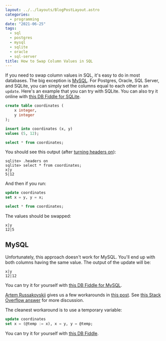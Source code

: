 ```yaml
---
layout: ../../layouts/BlogPostLayout.astro
categories:
  - programming
date: "2021-06-25"
tags:
  - sql
  - postgres
  - mysql
  - sqlite
  - oracle
  - sql-server
title: How to Swap Column Values in SQL
---
```


If you need to swap column values in SQL, it's easy to do in most databases. The
big exception is [MySQL](#mysql). For Postgres, Oracle, SQL Server, and SQLite,
you can simply set the columns equal to each other in an `update`. Here's an
example that you can try with SQLite.  You can also try it online with [this DB
Fiddle for SQLite](https://www.db-fiddle.com/f/gRoFnCbEhWq9gxqhUUHHc4/2).

```sql
create table coordinates (
    x integer,
    y integer
);

insert into coordinates (x, y)
values (5, 12);

select * from coordinates;
```

You should see this output (after [turning headers
on](https://database.guide/format-sqlite-query-results-as-columns-with-column-headers/)):

```
sqlite> .headers on
sqlite> select * from coordinates;
x|y
5|12
```

And then if you run:

```sql
update coordinates
set x = y, y = x;

select * from coordinates;
```

The values should be swapped:

```
x|y
12|5
```

## MySQL

Unfortunately, this approach doesn't work for MySQL. You'll end up with both
columns having the same value. The output of the update will be:

```
x|y
12|12
```

You can try it for yourself with [this DB Fiddle for
MySQL](https://www.db-fiddle.com/f/dF6FFWfjKjt5HEKzEG5wRC/2).

[Artem Russakovskii](https://beerpla.net/) gives us a few workarounds in [this
post](https://beerpla.net/2009/02/17/swapping-column-values-in-mysql/).  See
[this Stack Overflow answer](https://stackoverflow.com/a/559291/1481479) for
more discussion.

The cleanest workaround is to use a temporary variable:

```sql
update coordinates
set x = (@temp := x), x = y, y = @temp;
```

You can try it for yourself with [this DB
Fiddle](https://www.db-fiddle.com/f/xxwUotZ1YBSQXvBnM9JomY/2).
